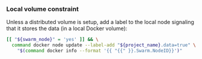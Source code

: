 
### Local volume constraint

Unless a distributed volume is setup, add a label to the local node
signaling that it stores the data (in a local Docker volume):

```bash
[[ "${swarm_node}" = 'yes' ]] && \
  command docker node update --label-add "${project_name}.data=true" \
    "$(command docker info --format '{{ "{{" }}.Swarm.NodeID}}')"
```
